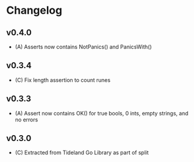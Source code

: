 # Changelog

## v0.4.0

- (A) Asserts now contains NotPanics() and PanicsWith()

## v0.3.4

- (C) Fix length assertion to count runes

## v0.3.3

- (A) Assert now contains OK() for true bools, 0 ints, empty strings, and no errors

## v0.3.0

- (C) Extracted from Tideland Go Library as part of split

